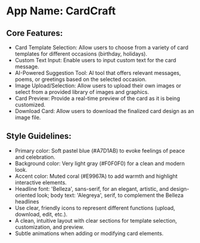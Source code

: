 # **App Name**: CardCraft

## Core Features:

- Card Template Selection: Allow users to choose from a variety of card templates for different occasions (birthday, holidays).
- Custom Text Input: Enable users to input custom text for the card message.
- AI-Powered Suggestion Tool: AI tool that offers relevant messages, poems, or greetings based on the selected occasion.
- Image Upload/Selection: Allow users to upload their own images or select from a provided library of images and graphics.
- Card Preview: Provide a real-time preview of the card as it is being customized.
- Download Card: Allow users to download the finalized card design as an image file.

## Style Guidelines:

- Primary color: Soft pastel blue (#A7D1AB) to evoke feelings of peace and celebration.
- Background color: Very light gray (#F0F0F0) for a clean and modern look.
- Accent color: Muted coral (#E9967A) to add warmth and highlight interactive elements.
- Headline font: 'Belleza', sans-serif, for an elegant, artistic, and design-oriented look; body text: 'Alegreya', serif, to complement the Belleza headlines
- Use clear, friendly icons to represent different functions (upload, download, edit, etc.).
- A clean, intuitive layout with clear sections for template selection, customization, and preview.
- Subtle animations when adding or modifying card elements.